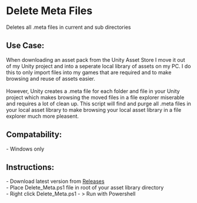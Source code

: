 # Delete Meta Files
Deletes all .meta files in current and sub directories

<h2>Use Case:</h2>
When downloading an asset pack from the Unity Asset Store I move it out of my Unity project and into a seperate local library of assets on my PC. I do this to only import files into my games that are required and to make browsing and reuse of assets easier.
</br> </br>
However, Unity creates a .meta file for each folder and file in your Unity project which makes browsing the moved files in a file explorer miserable and requires a lot of clean up. This script will find and purge all .meta files in your local asset library to
make browsing your local asset library in a file explorer much more pleasent. </br>

<h2>Compatability:</h2>
- Windows only </br>

<h2>Instructions:</h2>
- Download latest version from <a href="https://github.com/Fenris42/Delete_Meta_Files/releases">Releases</a> </br>
- Place Delete_Meta.ps1 file in root of your asset library directory </br>
- Right click Delete_Meta.ps1 - > Run with Powershell </br>
